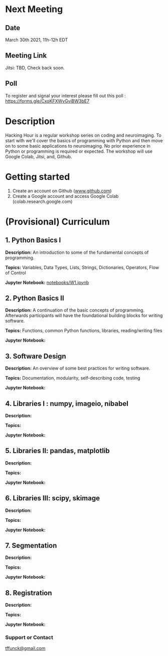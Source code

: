 # Next Meeting
## Date
March 30th 2021, 11h-12h EDT

## Meeting Link 
Jitsi: TBD, Check back soon.

## Poll
To register and signal your interest please fill out this poll : https://forms.gle/CxoKFXWvGviBW3bE7

# Description

Hacking Hour is a regular workshop series on coding and neuroimaging. To start with we'll cover the basics of programming with Python and then move on to some basic applications to neuroimaging. No prior experience in Python or programming is required or expected. The workshop will use Google Colab, Jitsi, and, Github.

# Getting started
1. Create an account on Github (www.github.com)
2. Create a Google account and access Google Colab (colab.research.google.com)

# (Provisional) Curriculum
## 1. Python Basics I

**Description:** An introduction to some of the fundamental concepts of programming.

**Topics:** Variables, Data Types, Lists, Strings, Dictionaries, Operators, Flow of Control

**Jupyter Notebook:** [notebooks/W1.ipynb](https://github.com/tfunck/hacking_hour/blob/606db38eca72bb17466fcbe67f5ac53a6fa3773e/notebooks/W1.ipynb)


## 2. Python Basics II

**Description:** A continuation of the basic concepts of programming. Afterwards participants will have the foundational building blocks for writing software. 

**Topics:** Functions, common Python functions, libraries, reading/writing files

**Jupyter Notebook:** 

## 3. Software Design

**Description:** An overview of some best practices for writing software.

**Topics:** Documentation, modularity, self-describing code, testing

**Jupyter Notebook:**

## 4. Libraries I : numpy, imageio, nibabel

**Description:**

**Topics:**

**Jupyter Notebook:**

## 5. Libraries II: pandas, matplotlib

**Description:** 

**Topics:**

**Jupyter Notebook:**

## 6. Libraries III: scipy, skimage

**Description:** 

**Topics:**

**Jupyter Notebook:**

## 7. Segmentation

**Description:** 

**Topics:**

**Jupyter Notebook:**

## 8. Registration

**Description:** 

**Topics:**

**Jupyter Notebook:**

### Support or Contact


tffunck@gmail.com
